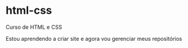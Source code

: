 # html-css
Curso de HTML e CSS

Estou aprendendo a criar site e agora vou gerenciar meus repositórios
